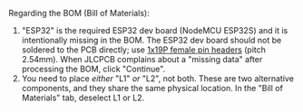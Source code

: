 
Regarding the BOM (Bill of Materials):

1) "ESP32" is the required ESP32 dev board (NodeMCU ESP32S) and it is intentionally missing in the BOM. The ESP32 dev board should not be soldered to the PCB directly; use [1x19P female pin headers](https://www.lcsc.com/product-detail/Female-Headers_CONNFLY-Elec-DS1023-1x19SF11_C7509529.html) (pitch 2.54mm). When JLCPCB complains about a "missing data" after processing the BOM, click "Continue".
2) You need to place _either_ "L1" _or_ "L2", not both. These are two alternative components, and they share the same physical location. In the "Bill of Materials" tab, deselect L1 or L2.

